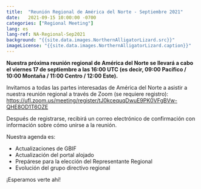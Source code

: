 ```yaml
---
title:  "Reunión Regional de América del Norte - Septiembre 2021"
date:   2021-09-15 10:00:00 -0700
categories: ["Regional Meeting"]
lang: es
lang-ref: NA-Regional-Sep2021
background: "{{site.data.images.NorthernAlligatorLizard.src}}"
imageLicense: "{{site.data.images.NorthernAlligatorLizard.caption}}"
---
```


**Nuestra próxima reunión regional de América del Norte se llevará a cabo el viernes 17 de septiembre a las 16:00 UTC (es decir, 09:00 Pacífico / 10:00 Montaña / 11:00 Centro / 12:00 Este).**

Invitamos a todas las partes interesadas de América del Norte a asistir a nuestra reunión regional a través de Zoom (se requiere registro): https://ufl.zoom.us/meeting/register/tJ0kcequqDwuE9PK0VFgBVw-QHE8OD1T6OZE 

Después de registrarse, recibirá un correo electrónico de confirmación con información sobre cómo unirse a la reunión.

Nuestra agenda es:
- Actualizaciones de GBIF
- Actualización del portal alojado
- Prepárese para la elección del Representante Regional
- Evolución del grupo directivo regional

¡Esperamos verte ahí!
